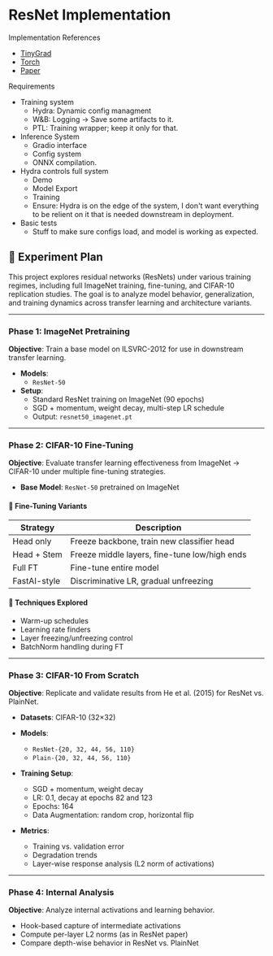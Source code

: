 # ResNet Implementation


Implementation References
- [TinyGrad](https://github.com/tinygrad/tinygrad/blob/master/extra/models/resnet.py)
- [Torch](https://docs.pytorch.org/vision/main/_modules/torchvision/models/resnet.html)
- [Paper](https://arxiv.org/abs/1512.03385)

Requirements
- Training system
  - Hydra: Dynamic config managment
  - W&B: Logging -> Save some artifacts to it. 
  - PTL: Training wrapper; keep it only for that.
- Inference System
  - Gradio interface
  - Config system
  - ONNX compilation.
- Hydra controls full system
  - Demo
  - Model Export
  - Training
  - Ensure: Hydra is on the edge of the system, I don't want everything to be relient on it that is needed downstream in deployment.
- Basic tests
  - Stuff to make sure configs load, and model is working as expected.


## 🧪 Experiment Plan

This project explores residual networks (ResNets) under various training regimes, including full ImageNet training, fine-tuning, and CIFAR-10 replication studies. The goal is to analyze model behavior, generalization, and training dynamics across transfer learning and architecture variants.

---

### **Phase 1: ImageNet Pretraining**

**Objective**: Train a base model on ILSVRC-2012 for use in downstream transfer learning.

* **Models**:
  * `ResNet-50`
* **Setup**:
  * Standard ResNet training on ImageNet (90 epochs)
  * SGD + momentum, weight decay, multi-step LR schedule
  * Output: `resnet50_imagenet.pt`

---

### **Phase 2: CIFAR-10 Fine-Tuning**

**Objective**: Evaluate transfer learning effectiveness from ImageNet → CIFAR-10 under multiple fine-tuning strategies.

* **Base Model**: `ResNet-50` pretrained on ImageNet

#### 🔁 Fine-Tuning Variants

| Strategy     | Description                                   |
| ------------ | --------------------------------------------- |
| Head only    | Freeze backbone, train new classifier head    |
| Head + Stem  | Freeze middle layers, fine-tune low/high ends |
| Full FT      | Fine-tune entire model                        |
| FastAI-style | Discriminative LR, gradual unfreezing         |

#### 🧪 Techniques Explored

* Warm-up schedules
* Learning rate finders
* Layer freezing/unfreezing control
* BatchNorm handling during FT

---

### **Phase 3: CIFAR-10 From Scratch**

**Objective**: Replicate and validate results from He et al. (2015) for ResNet vs. PlainNet.

* **Datasets**: CIFAR-10 (32×32)
* **Models**:

  * `ResNet-{20, 32, 44, 56, 110}`
  * `Plain-{20, 32, 44, 56, 110}`
* **Training Setup**:

  * SGD + momentum, weight decay
  * LR: 0.1, decay at epochs 82 and 123
  * Epochs: 164
  * Data Augmentation: random crop, horizontal flip
* **Metrics**:

  * Training vs. validation error
  * Degradation trends
  * Layer-wise response analysis (L2 norm of activations)

---

### **Phase 4: Internal Analysis**

**Objective**: Analyze internal activations and learning behavior.

* Hook-based capture of intermediate activations
* Compute per-layer L2 norms (as in ResNet paper)
* Compare depth-wise behavior in ResNet vs. PlainNet

